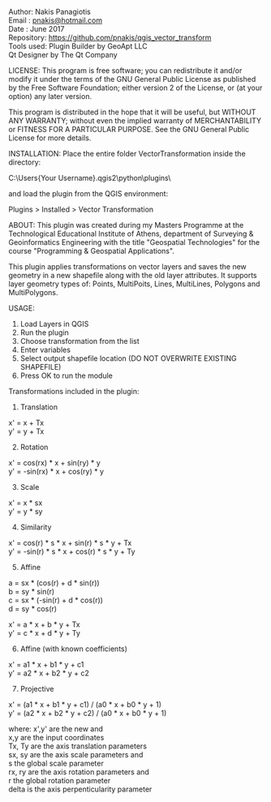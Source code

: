 Author: Nakis Panagiotis<br />
Email : pnakis@hotmail.com<br />
Date : June 2017<br />
Repository: https://github.com/pnakis/qgis_vector_transform<br />
Tools used: Plugin Builder by GeoApt LLC<br />
            Qt Designer by The Qt Company<br />

LICENSE:
This program is free software; you can redistribute it and/or modify
it under the terms of the GNU General Public License as published by
the Free Software Foundation; either version 2 of the License, or
(at your option) any later version.

This program is distributed in the hope that it will be useful,
but WITHOUT ANY WARRANTY; without even the implied warranty of
MERCHANTABILITY or FITNESS FOR A PARTICULAR PURPOSE.  See the
GNU General Public License for more details.

INSTALLATION:
Place the entire folder VectorTransformation inside the directory:

C:\Users\{Your Username}\.qgis2\python\plugins\

and load the plugin from the QGIS environment:

Plugins > Installed > Vector Transformation


ABOUT:
This plugin was created during my Masters Programme at the Technological Educational Institute of Athens,
department of Surveying & Geoinformatics Engineering with the title "Geospatial Technologies" for the 
course "Programming & Geospatial Applications".

This plugin applies transformations on vector layers and saves the new geometry in a new shapefile along with the old layer attributes.
It supports layer geometry types of: Points, MultiPoits, Lines, MultiLines, Polygons and MultiPolygons.

USAGE:
1) Load Layers in QGIS
2) Run the plugin
3) Choose transformation from the list
4) Enter variables
5) Select output shapefile location (DO NOT OVERWRITE EXISTING SHAPEFILE)
6) Press OK to run the module

Transformations included in the plugin: 
1) Translation 

x' = x + Tx<br />
y' = y + Tx<br />

2) Rotation 

x' = cos(rx) * x + sin(ry) * y<br />
y' = -sin(rx) * x + cos(ry) * y<br />

3) Scale

x' = x * sx <br />
y' = y * sy 

4) Similarity

x' = cos(r) * s * x + sin(r) * s * y + Tx<br />
y' = -sin(r) * s * x + cos(r) * s * y + Ty<br />

5) Affine 

a = sx * (cos(r) + d * sin(r))<br />
b = sy * sin(r)<br />
c = sx * (-sin(r) + d * cos(r))<br />
d = sy * cos(r)<br />

x' = a * x + b * y + Tx<br />
y' = c * x + d * y + Ty<br />

6) Affine (with known coefficients)

x' = a1 * x + b1 * y + c1<br />
y' = a2 * x + b2 * y + c2<br />

7) Projective

x' = (a1 * x + b1 * y + c1) / (a0 * x + b0 * y + 1)<br />
y' = (a2 * x + b2 * y + c2) / (a0 * x + b0 * y + 1)<br />

where:
x',y' are the new and <br />
x,y are the input coordinates<br />
Tx, Ty are the axis translation parameters<br />
sx, sy are the axis scale parameters and <br />
s the global scale parameter<br />
rx, ry are the axis rotation parameters and<br />
r the global rotation parameter<br />
delta is the axis perpenticularity parameter<br />
